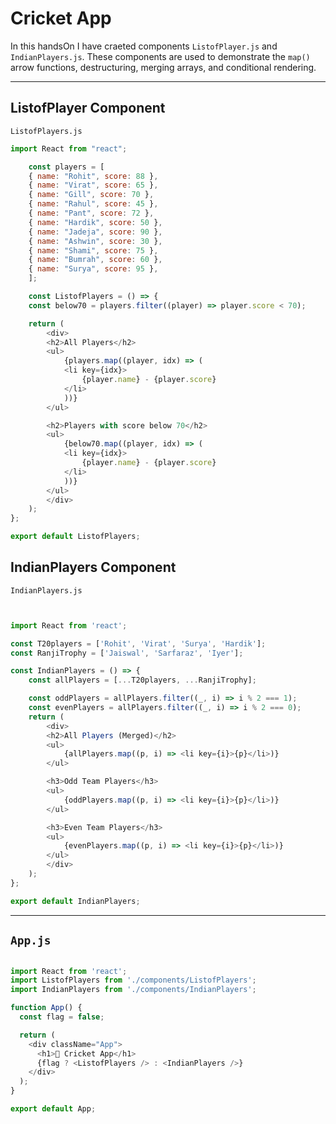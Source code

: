 # Cricket App

In this handsOn I have craeted components `ListofPlayer.js` and `IndianPlayers.js`. These components are used to demonstrate the `map()` arrow functions, destructuring, merging arrays, and conditional rendering.

---

## ListofPlayer Component

```ListofPlayers.js```

``` js
import React from "react";

    const players = [
    { name: "Rohit", score: 88 },
    { name: "Virat", score: 65 },
    { name: "Gill", score: 70 },
    { name: "Rahul", score: 45 },
    { name: "Pant", score: 72 },
    { name: "Hardik", score: 50 },
    { name: "Jadeja", score: 90 },
    { name: "Ashwin", score: 30 },
    { name: "Shami", score: 75 },
    { name: "Bumrah", score: 60 },
    { name: "Surya", score: 95 },
    ];

    const ListofPlayers = () => {
    const below70 = players.filter((player) => player.score < 70);

    return (
        <div>
        <h2>All Players</h2>
        <ul>
            {players.map((player, idx) => (
            <li key={idx}>
                {player.name} - {player.score}
            </li>
            ))}
        </ul>

        <h2>Players with score below 70</h2>
        <ul>
            {below70.map((player, idx) => (
            <li key={idx}>
                {player.name} - {player.score}
            </li>
            ))}
        </ul>
        </div>
    );
};

export default ListofPlayers;

```

## IndianPlayers Component

```IndianPlayers.js```

``` js


import React from 'react';

const T20players = ['Rohit', 'Virat', 'Surya', 'Hardik'];
const RanjiTrophy = ['Jaiswal', 'Sarfaraz', 'Iyer'];

const IndianPlayers = () => {
    const allPlayers = [...T20players, ...RanjiTrophy];

    const oddPlayers = allPlayers.filter((_, i) => i % 2 === 1);
    const evenPlayers = allPlayers.filter((_, i) => i % 2 === 0);
    return (
        <div>
        <h2>All Players (Merged)</h2>
        <ul>
            {allPlayers.map((p, i) => <li key={i}>{p}</li>)}
        </ul>

        <h3>Odd Team Players</h3>
        <ul>
            {oddPlayers.map((p, i) => <li key={i}>{p}</li>)}
        </ul>

        <h3>Even Team Players</h3>
        <ul>
            {evenPlayers.map((p, i) => <li key={i}>{p}</li>)}
        </ul>
        </div>
    );
};

export default IndianPlayers;

```

---

## ```App.js```

``` js

import React from 'react';
import ListofPlayers from './components/ListofPlayers';
import IndianPlayers from './components/IndianPlayers';

function App() {
  const flag = false;

  return (
    <div className="App">
      <h1>🏏 Cricket App</h1>
      {flag ? <ListofPlayers /> : <IndianPlayers />}
    </div>
  );
}

export default App;

```